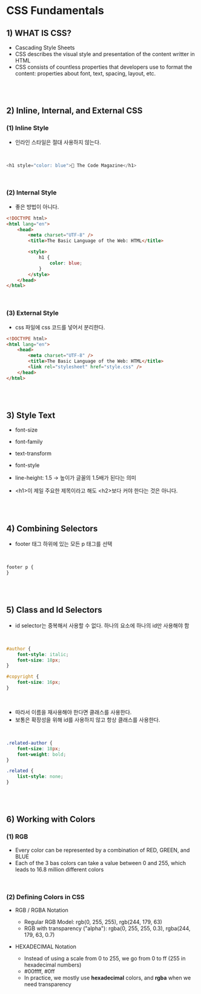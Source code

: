 # CSS Fundamentals

## 1) WHAT IS CSS?

-   Cascading Style Sheets
-   CSS describes the visual style and presentation of the content writter in HTML
-   CSS consists of countless properties that developers use to format the content: properties about font, text, spacing, layout, etc.

<br><br>

## 2) Inline, Internal, and External CSS

### (1) Inline Style

-   인라인 스타일은 절대 사용하지 않는다.

<br>

```javascript
<h1 style="color: blue">📘 The Code Magazine</h1>
```

<br>

### (2) Internal Style

-   좋은 방법이 아니다.

```html
<!DOCTYPE html>
<html lang="en">
    <head>
        <meta charset="UTF-8" />
        <title>The Basic Language of the Web: HTML</title>

        <style>
            h1 {
                color: blue;
            }
        </style>
    </head>
</html>
```

<br>

### (3) External Style

-   css 파일에 css 코드를 넣어서 분리한다.

```html
<!DOCTYPE html>
<html lang="en">
    <head>
        <meta charset="UTF-8" />
        <title>The Basic Language of the Web: HTML</title>
        <link rel="stylesheet" href="style.css" />
    </head>
</html>
```

<br><bR>

## 3) Style Text

-   font-size
-   font-family
-   text-transform
-   font-style
-   line-height: 1.5 -> 높이가 글꼴의 1.5배가 된다는 의미

-   \<h1\>이 제일 주요한 제목이라고 해도 \<h2\>보다 커야 한다는 것은 아니다.

<br><br>

## 4) Combining Selectors

-   footer 태그 하위에 있는 모든 p 태그를 선택

<br>

```css
footer p {
}
```

<br><br>

## 5) Class and Id Selectors

-   id selector는 중복해서 사용할 수 없다. 하나의 요소에 하나의 id만 사용해야 함

<br>

```css
#author {
    font-style: italic;
    font-size: 18px;
}

#copyright {
    font-size: 16px;
}
```

<br>

-   따라서 이름을 재사용해야 한다면 클래스를 사용한다.
-   보통은 확장성을 위해 id를 사용하지 않고 항상 클래스를 사용한다.

<br>

```css
.related-author {
    font-size: 18px;
    font-weight: bold;
}

.related {
    list-style: none;
}
```

<br><br>

## 6) Working with Colors

### (1) RGB

-   Every color can be represented by a combination of RED, GREEN, and BLUE
-   Each of the 3 bas colors can take a value between 0 and 255, which leads to 16.8 million different colors

<br>

### (2) Defining Colors in CSS

-   RGB / RGBA Notation

    -   Regular RGB Model: rgb(0, 255, 255), rgb(244, 179, 63)
    -   RGB with transparency ("alpha"): rgba(0, 255, 255, 0.3), rgba(244, 179, 63, 0.7)

-   HEXADECIMAL Notation
    -   Instead of using a scale from 0 to 255, we go from 0 to ff (255 in hexadecimal numbers)
    -   #00ffff, #0ff
    -   In practice, we mostly use **hexadecimal** colors, and **rgba** when we need transparency

<br>
